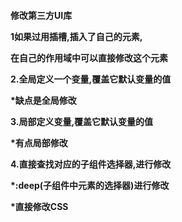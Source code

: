 <H4>修改第三方UI库

1如果过用插槽,插入了自己的元素,

在自己的作用域中可以直接修改这个元素

2.全局定义一个变量,覆盖它默认变量的值

*缺点是全局修改

3.局部定义变量,覆盖它默认变量的值

*有点局部修改

4.直接查找对应的子组件选择器,进行修改

*:deep(子组件中元素的选择器)进行修改

*直接修改CSS





